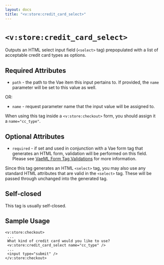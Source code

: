```yaml
---
layout: docs
title: "<v:store:credit_card_select>"
---
```


# `<v:store:credit_card_select>`

Outputs an HTML select input field (`<select>` tag) prepopulated with a
list of acceptable credit card types as options.

## Required Attributes

-   `path` - the path to the Vae item this input pertains to. If
    provided, the `name` parameter will be set to this value as well.

OR:

-   `name` - request parameter name that the input value will be
    assigned to.

When using this tag inside a `<v:store:checkout>` form, you should
assign it a `name="cc_type"`.

## Optional Attributes

-   `required` - if set and used in conjunction with a Vae form tag that
    generates an HTML form, validation will be performed on this field.
    Please see [VaeML Form Tag Validations](/vaeml_form_validation/) for
    more information.

Since this tag generates an HTML `<select>` tag, you may also use any
standard HTML attributes that are valid in the `<select>` tag. These
will be passed through unchanged into the generated tag.

## Self-closed

This tag is usually self-closed.

## Sample Usage

    <v:store:checkout>
     ...
     What kind of credit card would you like to use?
     <v:store:credit_card_select name="cc_type" />
     ... 
     <input type="submit" />
    </v:store:checkout>
